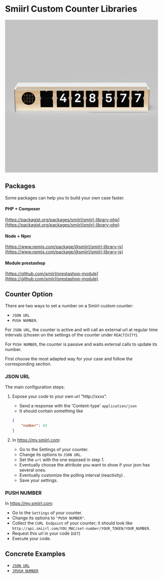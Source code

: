 # Smiirl Custom Counter Libraries

![alt text](./custom-counter-7D-packshot-front-2.jpeg?raw=true)


## Packages
Some packages can help you to build your own case faster.
#### PHP + Composer
[https://packagist.org/packages/smiirl/smiirl-library-php](https://packagist.org/packages/smiirl/smiirl-library-php)

#### Node + Npm
[https://www.npmjs.com/package/@smiirl/smiirl-library-js](https://www.npmjs.com/package/@smiirl/smiirl-library-js)  

#### Module prestashop
[https://github.com/smiirl/prestashop-module](https://github.com/smiirl/prestashop-module)


## Counter Option

There are two ways to set a number on a Smiirl custom counter:
- `JSON URL` 
- `PUSH NUMBER`.

For `JSON URL`, the counter is active and will call an external url at regular time intervals 
(chosen on the settings of the counter under `REACTIVITY`).

For `PUSH NUMBER`, the counter is passive and waits external calls to update its number.

First choose the most adapted way for your case and follow the corresponding section.

### JSON URL
The main configuration steps:
1. Expose your code to your own url "http://xxxx".
    - Send a response with the 'Content-type' `application/json`
    - It should contain something like
    ```json 
    {
        "number": 42
    }
    ```
    
2. In https://my.smiirl.com:
    - Go to the Settings of your counter.
    - Change its options to `JSON URL`. 
    - Set the `url` with the one exposed in step 1.
    - Eventually choose the attribute you want to show if your json has several ones.
    - Eventually customize the polling interval (reactivity) .
    - Save your settings.
    
### PUSH NUMBER
In https://my.smiirl.com:
- Go to the `Settings` of your counter.
- Change its options to `"PUSH NUMBER"`. 
- Collect the `CURL Endpoint` of your counter;
 it should look like 
```http://api.smiirl.com/YOU_MAC/set-number/YOUR_TOKEN/YOUR_NUMBER```. 
- Request this url in your code (`GET`)
- Execute your code.


## Concrete Examples
- [`JSON URL`](/samples/JSON_URL_EXAMPLES.md)
- [`JPUSH NUMBER`](/samples/PUSH_NUMBER_EXAMPLES.md)